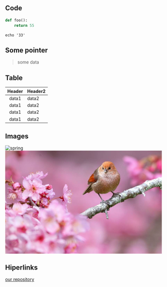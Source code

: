 ## Code

```python
def foo():
    return 55
```

```commandline
echo '33'
```


## Some pointer
> some data

## Table
| Header | Header2 |
|:------:|:--------|
| data1  | data2   |
| data1  | data2   |
| data1  | data2   |
| data1  | data2   |

## Images
![spring](https://moemisto.ua/img/cache/blog_show_photo/blog/0004/75/fe2a5835d6d62a84d64cc357061c8186a244a1a8.jpeg?hash=2020-03-02-20-38-21)
![spring2](images/spring.jpeg)

## Hiperlinks
[our repository](https://github.com/hillelcoursesmaterials/hillelFastAPI#)